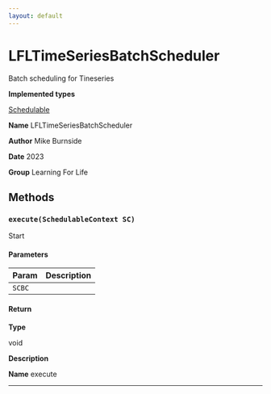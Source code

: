 ```yaml
---
layout: default
---
```


# LFLTimeSeriesBatchScheduler

Batch scheduling for Tineseries

**Implemented types**

[Schedulable](Schedulable)

**Name** LFLTimeSeriesBatchScheduler

**Author** Mike Burnside

**Date** 2023

**Group** Learning For Life

## Methods

### `execute(SchedulableContext SC)`

Start

#### Parameters

| Param  | Description |
| ------ | ----------- |
| `SCBC` |             |

#### Return

**Type**

void

**Description**

**Name** execute

---
